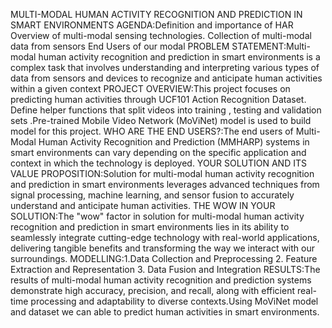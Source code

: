 MULTI-MODAL HUMAN ACTIVITY RECOGNITION AND PREDICTION IN SMART ENVIRONMENTS
 AGENDA:Definition and importance of HAR
 Overview of multi-modal sensing technologies.
Collection of multi-modal data from sensors
End Users of our modal
PROBLEM STATEMENT:Multi-modal human activity recognition and prediction in smart environments is a complex task that involves understanding and interpreting various types of data from sensors and devices to recognize and anticipate human activities within a given context 
PROJECT OVERVIEW:This project focuses on predicting human activities through UCF101 Action Recognition Dataset. Define helper functions that split videos into training , testing and  validation sets .Pre-trained Mobile Video Network (MoViNet) model is used to build model for this project.
WHO ARE THE END USERS?:The end users of Multi-Modal Human Activity Recognition and Prediction (MMHARP) systems in smart environments can vary depending on the specific application and context in which the technology is deployed.
YOUR SOLUTION AND ITS VALUE PROPOSITION:Solution for multi-modal human activity recognition and prediction in smart environments leverages advanced techniques from signal processing, machine learning, and sensor fusion to accurately understand and anticipate human activities.
THE WOW IN YOUR SOLUTION:The "wow" factor in solution for multi-modal human activity recognition and prediction in smart environments lies in its ability to seamlessly integrate cutting-edge technology with real-world applications, delivering tangible benefits and transforming the way we interact with our surroundings.
MODELLING:1.Data Collection and Preprocessing
2. Feature Extraction and Representation
3. Data Fusion and Integration
RESULTS:The results of multi-modal human activity recognition and prediction systems  demonstrate high accuracy, precision, and recall, along with efficient real-time processing and adaptability to diverse contexts.Using  MoViNet model and dataset we can able to predict human activities in smart environments.







